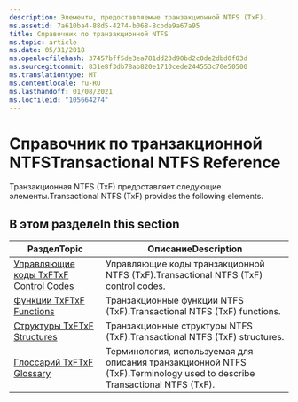 ```yaml
---
description: Элементы, предоставляемые транзакционной NTFS (TxF).
ms.assetid: 7a610ba4-88d5-4274-b068-8cbde9a67a95
title: Справочник по транзакционной NTFS
ms.topic: article
ms.date: 05/31/2018
ms.openlocfilehash: 37457bff5de3ea781dd23d90bd2c0de2dbd0f03d
ms.sourcegitcommit: 831e8f3db78ab820e1710cede244553c70e50500
ms.translationtype: MT
ms.contentlocale: ru-RU
ms.lasthandoff: 01/08/2021
ms.locfileid: "105664274"
---
```

# <a name="transactional-ntfs-reference"></a><span data-ttu-id="88108-103">Справочник по транзакционной NTFS</span><span class="sxs-lookup"><span data-stu-id="88108-103">Transactional NTFS Reference</span></span>

<span data-ttu-id="88108-104">Транзакционная NTFS (TxF) предоставляет следующие элементы.</span><span class="sxs-lookup"><span data-stu-id="88108-104">Transactional NTFS (TxF) provides the following elements.</span></span>

## <a name="in-this-section"></a><span data-ttu-id="88108-105">В этом разделе</span><span class="sxs-lookup"><span data-stu-id="88108-105">In this section</span></span>



| <span data-ttu-id="88108-106">Раздел</span><span class="sxs-lookup"><span data-stu-id="88108-106">Topic</span></span>                                                                | <span data-ttu-id="88108-107">Описание</span><span class="sxs-lookup"><span data-stu-id="88108-107">Description</span></span>                                                       |
|----------------------------------------------------------------------|-------------------------------------------------------------------|
| [<span data-ttu-id="88108-108">Управляющие коды TxF</span><span class="sxs-lookup"><span data-stu-id="88108-108">TxF Control Codes</span></span>](transactional-ntfs-control-codes.md)<br/> | <span data-ttu-id="88108-109">Управляющие коды транзакционной NTFS (TxF).</span><span class="sxs-lookup"><span data-stu-id="88108-109">Transactional NTFS (TxF) control codes.</span></span><br/>                |
| [<span data-ttu-id="88108-110">Функции TxF</span><span class="sxs-lookup"><span data-stu-id="88108-110">TxF Functions</span></span>](txf-functions.md)<br/>                        | <span data-ttu-id="88108-111">Транзакционные функции NTFS (TxF).</span><span class="sxs-lookup"><span data-stu-id="88108-111">Transactional NTFS (TxF) functions.</span></span><br/>                    |
| [<span data-ttu-id="88108-112">Структуры TxF</span><span class="sxs-lookup"><span data-stu-id="88108-112">TxF Structures</span></span>](transactional-ntfs-structures.md)<br/>       | <span data-ttu-id="88108-113">Транзакционные структуры NTFS (TxF).</span><span class="sxs-lookup"><span data-stu-id="88108-113">Transactional NTFS (TxF) structures.</span></span><br/>                   |
| [<span data-ttu-id="88108-114">Глоссарий TxF</span><span class="sxs-lookup"><span data-stu-id="88108-114">TxF Glossary</span></span>](glossary.md)<br/>                              | <span data-ttu-id="88108-115">Терминология, используемая для описания транзакционной NTFS (TxF).</span><span class="sxs-lookup"><span data-stu-id="88108-115">Terminology used to describe Transactional NTFS (TxF).</span></span><br/> |



 

 

 




